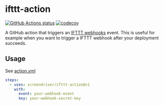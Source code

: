 # ifttt-action

[![GitHub Actions status](https://github.com/screendriver/ifttt-action/workflows/CI/badge.svg)](https://github.com/screendriver/ifttt-action/actions)
[![codecov](https://codecov.io/gh/screendriver/ifttt-action/branch/main/graph/badge.svg)](https://codecov.io/gh/screendriver/ifttt-action)

A GitHub action that triggers an [IFTTT webhooks](https://ifttt.com/maker_webhooks)
event. This is useful for example when you want to trigger a IFTTT webhook after
your deployment succeeds.

## Usage

See [action.yml](https://github.com/screendriver/ifttt-action/blob/main/action.yml)

```yaml
steps:
  - uses: screendriver/ifttt-action@v1
    with:
      event: your-webhook-event
      key: your-webhook-secret-key
```
